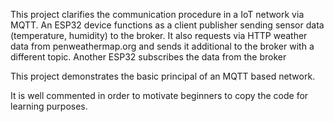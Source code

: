 This project clarifies the communication procedure in a IoT network via MQTT.
An ESP32 device functions as a client publisher sending sensor data (temperature, humidity)
to the broker. It also requests via HTTP weather data from penweathermap.org and sends it additional
to the broker with a different topic.
Another ESP32 subscribes the data from the broker

This project demonstrates the basic principal of an MQTT based network.

It is well commented in order to motivate beginners to copy the code for learning purposes.
